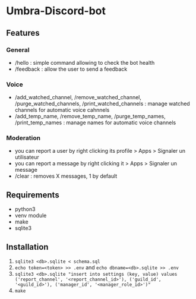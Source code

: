 # Umbra-Discord-bot

## Features

### General

- /hello : simple command allowing to check the bot health
- /feedback : allow the user to send a feedback

### Voice

- /add_watched_channel, /remove_watched_channel, /purge_watched_channels, /print_watched_channels : manage watched channels for automatic voice cahnnels
- /add_temp_name, /remove_temp_name, /purge_temp_names, /print_temp_names : manage names for automatic voice channels

### Moderation

- you can report a user by right clicking its profile > Apps > Signaler un utilisateur
- you can report a message by right clicking it > Apps > Signaler un message
- /clear : removes X messages, 1 by default

## Requirements

- python3
- venv module
- make
- sqlite3

## Installation

1. `sqlite3 <db>.sqlite < schema.sql`
2. `echo token=<token> >> .env` and `echo dbname=<db>.sqlite >> .env`
3. `sqlite3 <db>.sqlite "insert into settings (key, value) values ('report_channel', '<report_channel_id>'), ('guild_id', '<guild_id>'), ('manager_id', '<manager_role_id>')"`
4. `make`